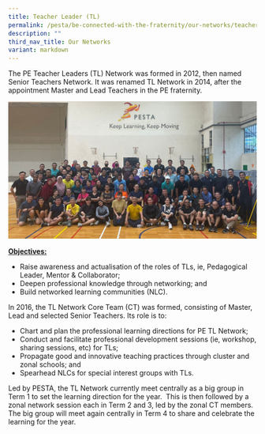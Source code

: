 ```yaml
---
title: Teacher Leader (TL)
permalink: /pesta/be-connected-with-the-fraternity/our-networks/teacher-leader-tl/
description: ""
third_nav_title: Our Networks
variant: markdown
---
```

The PE Teacher Leaders (TL) Network was formed in 2012, then named Senior Teachers Network. It was renamed TL Network in 2014, after the appointment Master and Lead Teachers in the PE fraternity.

<style>  
img {  
  display: block;  
  margin-left: auto;  
  margin-right: auto;  
}  
</style>  
![](/images/tl%20network%20pic%20cropped.jpg)


**<u>Objectives:</u>**

*   Raise awareness and actualisation of the roles of TLs, ie, Pedagogical Leader, Mentor &amp; Collaborator;
*   Deepen professional knowledge through networking; and
*   Build networked learning communities (NLC).

In 2016, the TL Network Core Team (CT) was formed, consisting of Master, Lead and selected Senior Teachers. Its role is to:

*   Chart and plan the professional learning directions for PE TL Network;
*   Conduct and facilitate professional development sessions (ie, workshop, sharing sessions, etc) for TLs;
*   Propagate good and innovative teaching practices through cluster and zonal schools; and
*   Spearhead NLCs for special interest groups with TLs.

Led by PESTA, the TL Network currently meet centrally as a big group in Term 1 to set the learning direction for the year.&nbsp; This is then followed by a zonal network session each in Term 2 and 3, led by the zonal CT members. The big group will meet again centrally in Term 4 to share and celebrate the learning for the year.